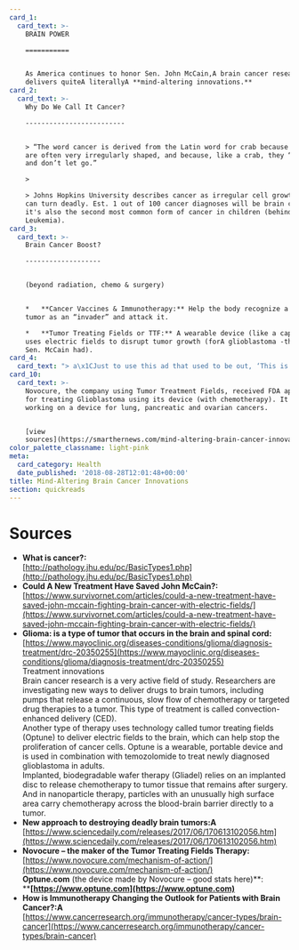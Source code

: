 ```yaml
---
card_1:
  card_text: >-
    BRAIN POWER

    ===========


    As America continues to honor Sen. John McCain,A brain cancer research
    delivers quiteA literallyA **mind-altering innovations.**
card_2:
  card_text: >-
    Why Do We Call It Cancer?

    -------------------------


    > “The word cancer is derived from the Latin word for crab because cancers
    are often very irregularly shaped, and because, like a crab, they “grab on
    and don’t let go.”

    > 

    > Johns Hopkins University describes cancer as irregular cell growth that
    can turn deadly. Est. 1 out of 100 cancer diagnoses will be brain cancer;
    it's also the second most common form of cancer in children (behind
    Leukemia).
card_3:
  card_text: >-
    Brain Cancer Boost?

    -------------------


    (beyond radiation, chemo & surgery)


    *   **Cancer Vaccines & Immunotherapy:** Help the body recognize a brain
    tumor as an “invader” and attack it.

    *   **Tumor Treating Fields or TTF:** A wearable device (like a cap) that
    uses electric fields to disrupt tumor growth (forA glioblastoma -the cancer
    Sen. McCain had).
card_4:
  card_text: "> a\x1CJust to use this ad that used to be out, ‘This is not your father’s Oldsmobile.’ Well, this is not your father’s brain tumor either. I want sort of give a message of hope to patients. The future will add to these treatments and make it even better.”\n> \n> Dr. Suriya Jeyapalan, Tufts Medical Center neurologist, speaking about brain cancer to survivornet.com."
card_10:
  card_text: >-
    Novocure, the company using Tumor Treatment Fields, received FDA approval
    for treating Glioblastoma using its device (with chemotherapy). It's also
    working on a device for lung, pancreatic and ovarian cancers.


    [view
    sources](https://smarthernews.com/mind-altering-brain-cancer-innovations/)
color_palette_classname: light-pink
meta:
  card_category: Health
  date_published: '2018-08-28T12:01:48+00:00'
title: Mind-Altering Brain Cancer Innovations
section: quickreads
---
```

Sources
=======

*   **What is cancer?:**  
    [http://pathology.jhu.edu/pc/BasicTypes1.php](http://pathology.jhu.edu/pc/BasicTypes1.php)
*   **Could A New Treatment Have Saved John McCain?:**  
    [https://www.survivornet.com/articles/could-a-new-treatment-have-saved-john-mccain-fighting-brain-cancer-with-electric-fields/](https://www.survivornet.com/articles/could-a-new-treatment-have-saved-john-mccain-fighting-brain-cancer-with-electric-fields/)
*   **Glioma: is a type of tumor that occurs in the brain and spinal cord:**  
    [https://www.mayoclinic.org/diseases-conditions/glioma/diagnosis-treatment/drc-20350255](https://www.mayoclinic.org/diseases-conditions/glioma/diagnosis-treatment/drc-20350255)  
    Treatment innovations  
    Brain cancer research is a very active field of study. Researchers are investigating new ways to deliver drugs to brain tumors, including pumps that release a continuous, slow flow of chemotherapy or targeted drug therapies to a tumor. This type of treatment is called convection-enhanced delivery (CED).  
    Another type of therapy uses technology called tumor treating fields (Optune) to deliver electric fields to the brain, which can help stop the proliferation of cancer cells. Optune is a wearable, portable device and is used in combination with temozolomide to treat newly diagnosed glioblastoma in adults.  
    Implanted, biodegradable wafer therapy (Gliadel) relies on an implanted disc to release chemotherapy to tumor tissue that remains after surgery. And in nanoparticle therapy, particles with an unusually high surface area carry chemotherapy across the blood-brain barrier directly to a tumor.
*   **New approach to destroying deadly brain tumors:A**  
    [https://www.sciencedaily.com/releases/2017/06/170613102056.htm](https://www.sciencedaily.com/releases/2017/06/170613102056.htm)
*   **Novocure – the maker of the Tumor Treating Fields Therapy:** [https://www.novocure.com/mechanism-of-action/](https://www.novocure.com/mechanism-of-action/)  
    **Optune.com** (the device made by Novocure – good stats here)**:  
    ****[https://www.optune.com](https://www.optune.com)**
*   **How is Immunotherapy Changing the Outlook for Patients with Brain Cancer?:A**  
    [https://www.cancerresearch.org/immunotherapy/cancer-types/brain-cancer](https://www.cancerresearch.org/immunotherapy/cancer-types/brain-cancer)